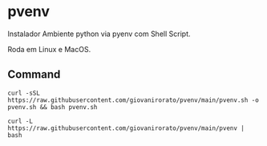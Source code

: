# pvenv

Instalador Ambiente python via pyenv com Shell Script.

Roda em Linux e MacOS.

## Command

    curl -sSL https://raw.githubusercontent.com/giovanirorato/pvenv/main/pvenv.sh -o pvenv.sh && bash pvenv.sh

    curl -L https://raw.githubusercontent.com/giovanirorato/pvenv/main/pvenv | bash
